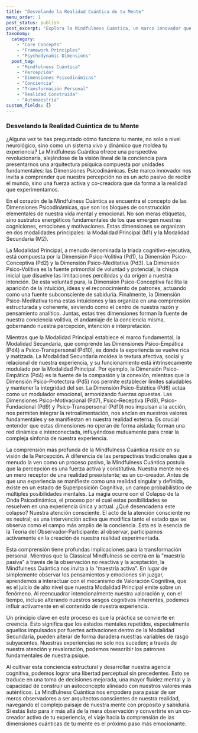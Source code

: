 ```yaml
---
title: "Desvelando la Realidad Cuántica de tu Mente"
menu_order: 1
post_status: publish
post_excerpt: "Explora la Mindfulness Cuántica, un marco innovador que revela cómo tu mente es un sistema dinámico de dimensiones interconectadas. Descubre cómo tu percepción activa moldea tu realidad y cómo puedes cultivar una maestría consciente sobre tus experiencias internas para una profunda transformación personal."
taxonomy:
  category:
    - "Core Concepts"
    - "Framework Principles"
    - "Psychodynamic Dimensions"
  post_tag:
    - "Mindfulness Cuántica"
    - "Percepción"
    - "Dimensiones Psicodinámicas"
    - "Conciencia"
    - "Transformación Personal"
    - "Realidad Construida"
    - "Automaestría"
custom_fields: {}
---
```


### Desvelando la Realidad Cuántica de tu Mente

¿Alguna vez te has preguntado cómo funciona tu mente, no solo a nivel neurológico, sino como un sistema vivo y dinámico que moldea tu experiencia? La Mindfulness Cuántica ofrece una perspectiva revolucionaria, alejándose de la visión lineal de la conciencia para presentarnos una arquitectura psíquica compuesta por unidades fundamentales: las Dimensiones Psicodinámicas. Este marco innovador nos invita a comprender que nuestra percepción no es un acto pasivo de recibir el mundo, sino una fuerza activa y co-creadora que da forma a la realidad que experimentamos.

En el corazón de la Mindfulness Cuántica se encuentra el concepto de las Dimensiones Psicodinámicas, que son los bloques de construcción elementales de nuestra vida mental y emocional. No son meras etiquetas, sino sustratos energéticos fundamentales de los que emergen nuestras cogniciones, emociones y motivaciones. Estas dimensiones se organizan en dos modalidades principales: la Modalidad Principal (M1) y la Modalidad Secundaria (M2).

La Modalidad Principal, a menudo denominada la tríada cognitivo-ejecutiva, está compuesta por la Dimensión Psico-Volitiva (Pd1), la Dimensión Psico-Conceptiva (Pd2) y la Dimensión Psico-Meditativa (Pd3). La Dimensión Psico-Volitiva es la fuente primordial de voluntad y potencial, la chispa inicial que disuelve las limitaciones percibidas y da origen a nuestra intención. De esta voluntad pura, la Dimensión Psico-Conceptiva facilita la aparición de la intuición, ideas y el reconocimiento de patrones, actuando como una fuente subconsciente de sabiduría. Finalmente, la Dimensión Psico-Meditativa toma estas intuiciones y las organiza en una comprensión estructurada y coherente, sirviendo como el centro de nuestra razón y pensamiento analítico. Juntas, estas tres dimensiones forman la fuente de nuestra conciencia volitiva, el andamiaje de la conciencia misma, gobernando nuestra percepción, intención e interpretación.

Mientras que la Modalidad Principal establece el marco fundamental, la Modalidad Secundaria, que comprende las Dimensiones Psico-Empática (Pd4) a Psico-Transpersonal (Pd10), es donde la experiencia se vuelve rica y matizada. La Modalidad Secundaria moldea la textura afectiva, social y relacional de nuestra experiencia, y su funcionamiento está intrínsecamente modulado por la Modalidad Principal. Por ejemplo, la Dimensión Psico-Empática (Pd4) es la fuente de la compasión y la conexión, mientras que la Dimensión Psico-Protectora (Pd5) nos permite establecer límites saludables y mantener la integridad del ser. La Dimensión Psico-Estética (Pd6) actúa como un modulador emocional, armonizando fuerzas opuestas. Las Dimensiones Psico-Motivacional (Pd7), Psico-Receptiva (Pd8), Psico-Fundacional (Pd9) y Psico-Transpersonal (Pd10) nos impulsan a la acción, nos permiten integrar la retroalimentación, nos anclan en nuestros valores fundamentales y se manifiestan en nuestra realidad externa. Es crucial entender que estas dimensiones no operan de forma aislada; forman una red dinámica e interconectada, influyéndose mutuamente para crear la compleja sinfonía de nuestra experiencia.

La comprensión más profunda de la Mindfulness Cuántica reside en su visión de la Percepción. A diferencia de las perspectivas tradicionales que a menudo la ven como un proceso pasivo, la Mindfulness Cuántica postula que la percepción es una fuerza activa y constitutiva. Nuestra mente no es un mero receptor de una realidad preexistente; es un co-creador. Antes de que una experiencia se manifieste como una realidad singular y definida, existe en un estado de Superposición Cognitiva, un campo probabilístico de múltiples posibilidades mentales. La magia ocurre con el Colapso de la Onda Psicodinámica, el proceso por el cual estas posibilidades se resuelven en una experiencia única y actual. ¿Qué desencadena este colapso? Nuestra atención consciente. El acto de la atención consciente no es neutral; es una intervención activa que modifica tanto el estado que se observa como el campo más amplio de la conciencia. Esta es la esencia de la Teoría del Observador-Participante: al observar, participamos activamente en la creación de nuestra realidad experimentada.

Esta comprensión tiene profundas implicaciones para la transformación personal. Mientras que la Classical Mindfulness se centra en la "maestría pasiva" a través de la observación no reactiva y la aceptación, la Mindfulness Cuántica nos invita a la "maestría activa". En lugar de simplemente observar los pensamientos y emociones sin juzgar, aprendemos a interactuar con el mecanismo de Valoración Cognitiva, que es el juicio de alto nivel que nuestra Modalidad Principal emite sobre un fenómeno. Al reencuadrar intencionalmente nuestra valoración y, con el tiempo, incluso alterando nuestros sesgos cognitivos inherentes, podemos influir activamente en el contenido de nuestra experiencia.

Un principio clave en este proceso es que la práctica se convierte en creencia. Esto significa que los estados mentales repetidos, especialmente aquellos impulsados por fuertes activaciones dentro de la Modalidad Secundaria, pueden alterar de forma duradera nuestras variables de rasgo subyacentes. Nuestras experiencias no solo nos suceden; a través de nuestra atención y revaloración, podemos reescribir los patrones fundamentales de nuestra psique.

Al cultivar esta conciencia estructural y desarrollar nuestra agencia cognitiva, podemos lograr una libertad perceptual sin precedentes. Esto se traduce en una toma de decisiones mejorada, una mayor fluidez mental y la capacidad de construir un autoconcepto alineado con nuestros valores más auténticos. La Mindfulness Cuántica nos empodera para pasar de ser meros observadores a ser arquitectos conscientes de nuestra realidad, navegando el complejo paisaje de nuestra mente con propósito y sabiduría. Si estás listo para ir más allá de la mera observación y convertirte en un co-creador activo de tu experiencia, el viaje hacia la comprensión de las dimensiones cuánticas de tu mente es el próximo paso más emocionante.